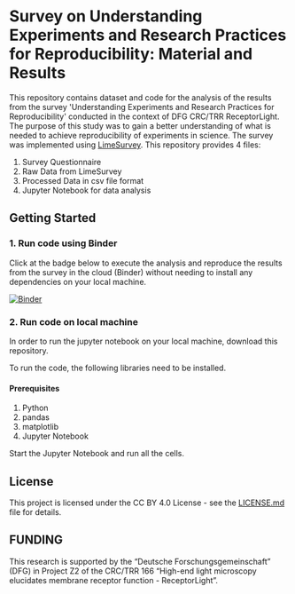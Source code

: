 # Survey on Understanding Experiments and Research Practices for Reproducibility: Material and Results

This repository contains dataset and code for the analysis of the results from the survey 'Understanding Experiments and Research Practices for Reproducibility' conducted in the context of DFG CRC/TRR ReceptorLight. The purpose of this study was to gain a better understanding of what is needed to achieve reproducibility of experiments in science. The survey was
implemented using [LimeSurvey](https://www.limesurvey.org/).
This repository provides 4 files:
1. Survey Questionnaire
2. Raw Data from LimeSurvey
3. Processed Data in  csv file format
4. Jupyter Notebook for data analysis


## Getting Started 
### 1. Run code using Binder
Click at the badge below to execute the analysis and reproduce the results from the survey in the cloud (Binder) without needing to install any dependencies on your local machine.

[![Binder](https://mybinder.org/badge_logo.svg)](https://mybinder.org/v2/gh/fusion-jena/ReproducibilitySurvey/master)

### 2. Run code on local machine
In order to run the jupyter notebook on your local machine, download this repository.

To run the code, the following libraries need to be installed.

#### Prerequisites
1. Python
2. pandas
3. matplotlib
4. Jupyter Notebook

Start the Jupyter Notebook and run all the cells.

## License
This project is licensed under the CC BY 4.0 License - see the [LICENSE.md](LICENSE.md) file for details.

## FUNDING
This research is supported by the “Deutsche Forschungsgemeinschaft” (DFG) in Project Z2 of the CRC/TRR 166 “High-end light microscopy elucidates membrane receptor function - ReceptorLight”.
